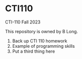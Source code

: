 # CTI110
CTI-110 Fall 2023

This repository is owned by B Long.
1. Back up CTI 110 homework
2.  Example of programming skills
3.  Put a third thing here
